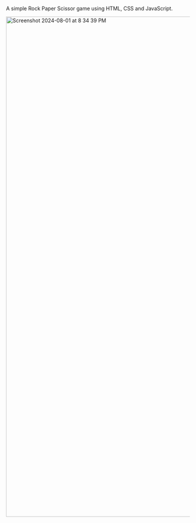 A simple Rock Paper Scissor game using HTML, CSS and JavaScript.

<img width="1368" alt="Screenshot 2024-08-01 at 8 34 39 PM" src="https://github.com/user-attachments/assets/21e1ff81-0fca-4587-861e-26ff6a2019e0">


